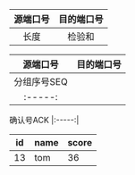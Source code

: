 

源端口号|目的端口号 
|:----:|:-----:|
长度|检验和


源端口号|目的端口号 
|:----:|:-----:|
|分组序号SEQ||
|:-----:|
确认号ACK
|:-----:|

id|name|score
-|-|-
13|tom|36
